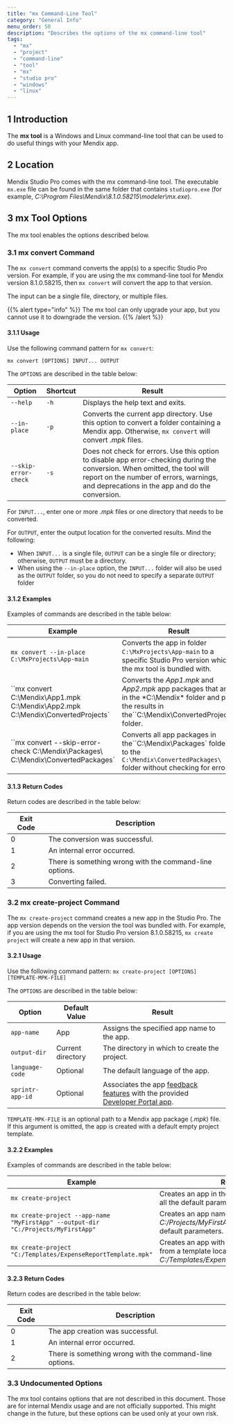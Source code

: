 ```yaml
---
title: "mx Command-Line Tool"
category: "General Info"
menu_order: 50
description: "Describes the options of the mx command-line tool"
tags:
  - "mx"
  - "project"
  - "command-line"
  - "tool"
  - "mx"
  - "studio pro"
  - "windows"
  - "linux"
---
```


## 1 Introduction

The **mx tool** is a Windows and Linux command-line tool that can be used to do useful things with your Mendix app.

## 2 Location

Mendix Studio Pro comes with the mx command-line tool. The executable `mx.exe` file can be found in the same folder that contains `studiopro.exe` (for example, *C:\Program Files\Mendix\8.1.0.58215\modeler\mx.exe*).

## 3 mx Tool Options

The mx tool enables the options described below.

### 3.1 mx convert Command

The `mx convert` command converts the app(s) to a specific Studio Pro version. For example, if you are using the mx command-line tool for Mendix version 8.1.0.58215, then `mx convert` will convert the app to that version.

The input can be a single file, directory, or multiple files.

{{% alert type="info" %}}
The mx tool can only upgrade your app, but you cannot use it to downgrade the version.
{{% /alert %}}

#### 3.1.1 Usage

Use the following command pattern for `mx convert`:

`mx convert [OPTIONS] INPUT... OUTPUT`

The `OPTIONS` are described in the table below:

| Option               | Shortcut | Result                                                                                                                                                                                                                   |
| -------------------- | -------- | ------------------------------------------------------------------------------------------------------------------------------------------------------------------------------------------------------------------------ |
| `--help`             | `-h`     | Displays the help text and exits.                                                                                                                                                                                        |
| `--in-place`         | `-p`     | Converts the current app directory. Use this option to convert a folder containing a Mendix app. Otherwise, `mx convert` will convert *.mpk* files.                                                                      |
| `--skip-error-check` | `-s`     | Does not check for errors. Use this option to disable app error-checking during the conversion. When omitted, the tool will report on the number of errors, warnings, and deprecations in the app and do the conversion. |

For `INPUT...`, enter one or more *.mpk* files or one directory that needs to be converted.

For `OUTPUT`, enter the output location for the converted results. Mind the following:

* When `INPUT...` is a single file, `OUTPUT` can be a single file or directory; otherwise, `OUTPUT` must be a directory.
* When using the `--in-place` option, the `INPUT...` folder will also be used as the `OUTPUT` folder, so you do not need to specify a separate `OUTPUT` folder

#### 3.1.2 Examples

Examples of commands are described in the table below:

| Example                                                                                                                                                                                                                                                      | Result                                                                                                                    |
| ------------------------------------------------------------------------------------------------------------------------------------------------------------------------------------------------------------------------------------------------------------ | ------------------------------------------------------------------------------------------------------------------------- |
| `mx convert --in-place C:\MxProjects\App-main`                                                                                                                                                                                                             | Converts the app in folder `C:\MxProjects\App-main` to a specific Studio Pro version which the mx tool is bundled with. |
| ``mx convert C:\Mendix\App1.mpk C:\Mendix\App2.mpk C:\Mendix\ConvertedProjects\` | Converts the *App1.mpk* and *App2.mpk* app packages that are in the *C:\Mendix\* folder and puts the results in the``C:\Mendix\ConvertedProjects\` folder. |                                                                                                                           |
| ``mx convert --skip-error-check C:\Mendix\Packages\ C:\Mendix\ConvertedPackages\` | Converts all app packages in the``C:\Mendix\Packages\` folder to the `C:\Mendix\ConvertedPackages\` folder without checking for errors.                  |                                                                                                                           |

#### 3.1.3 Return Codes

Return codes are described in the table below:

| Exit Code | Description                                             |
| --------- | ------------------------------------------------------- |
| 0         | The conversion was successful.                          |
| 1         | An internal error occurred.                             |
| 2         | There is something wrong with the command-line options. |
| 3         | Converting failed.                                      |

### 3.2 mx create-project Command

The `mx create-project` command creates a new app in the Studio Pro. The app version depends on the version the tool was bundled with. For example, if you are using the mx tool for Studio Pro version 8.1.0.58215,  `mx create project` will create a new app in that version.

#### 3.2.1 Usage

Use the following command pattern: `mx create-project [OPTIONS] [TEMPLATE-MPK-FILE]`

The `OPTIONS` are described in the table below:

| Option           | Default Value     | Result                                                                                                                                               |
| ---------------- | ----------------- | ---------------------------------------------------------------------------------------------------------------------------------------------------- |
| `app-name`       | App               | Assigns the specified app name to the app.                                                                                                           |
| `output-dir`     | Current directory | The directory in which to create the project.                                                                                                        |
| `language-code`  | Optional          | The default language of the app.                                                                                                                     |
| `sprintr-app-id` | Optional          | Associates the app [feedback features](/developerportal/collaborate/feedback) with the provided [Developer Portal app](/developerportal/apps-list/). |

`TEMPLATE-MPK-FILE` is an optional path to a Mendix app package (*.mpk*) file. If this argument is omitted, the app is created with a default empty project template.

#### 3.2.2 Examples

Examples of commands are described in the table below:

| Example                                                                           | Result                                                                                                          |
| --------------------------------------------------------------------------------- | --------------------------------------------------------------------------------------------------------------- |
| `mx create-project`                                                               | Creates an app in the current folder using all the default parameters.                                          |
| `mx create-project --app-name "MyFirstApp" --output-dir "C:/Projects/MyFirstApp"` | Creates an app named `MyFirstApp` in the *C:/Projects/MyFirstApp* folder using all the default parameters.      |
| `mx create-project "C:/Templates/ExpenseReportTemplate.mpk"`                      | Creates an app with the default parameters from a template located at *C:/Templates/ExpenseReportTemplate.mpk*. |

#### 3.2.3 Return Codes

Return codes are described in the table below:

| Exit Code | Description                                             |
| --------- | ------------------------------------------------------- |
| 0         | The app creation was successful.                        |
| 1         | An internal error occurred.                             |
| 2         | There is something wrong with the command-line options. |

### 3.3 Undocumented Options

The mx tool contains options that are not described in this document. Those are for internal Mendix usage and are not officially supported. This might change in the future, but these options can be used only at your own risk.
